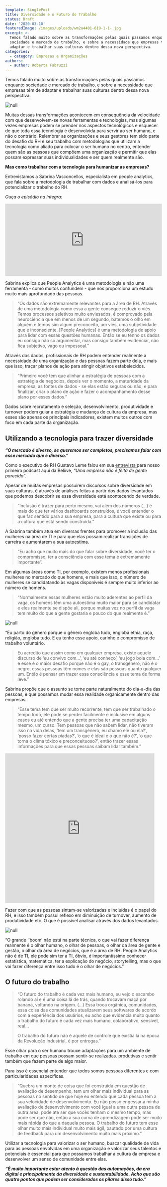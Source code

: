 ```yaml
---
template: SinglePost
title: Diversidade e o Futuro do Trabalho
status: Draft
date: '2020-03-10'
featuredImage: /images/uploads/wm2a4401-619-1-1-.jpg
excerpt: >-
  Temos falado muito sobre as transformações pelas quais passamos enquanto
  sociedade e mercado de trabalho, e sobre a necessidade que empresas têm de
  adaptar e trabalhar suas culturas dentro dessa nova perspectiva.
categories:
  - category: Empresas e Organizações
authors:
  - author: Roberta Fabruzzi
---
```

Temos falado muito sobre as transformações pelas quais passamos enquanto sociedade e mercado de trabalho, e sobre a necessidade que empresas têm de adaptar e trabalhar suas culturas dentro dessa nova perspectiva.

![null](/images/uploads/img_3901-1-304-1-1-.jpg)

Muitas dessas transformações acontecem em consequência da velocidade com que desenvolvem-se novas ferramentas e tecnologias, mas algumas vezes empresas podem se prender nos aspectos tecnológicos e esquecer de que toda essa tecnologia é desenvolvida para servir ao ser humano, e não o contrário. Relembrar as organizações e seus gestores tem sido parte do desafio do RH e seu trabalho com metodologias que utilizam a tecnologia como aliado para colocar o ser humano no centro, entender quem são as pessoas que compõem uma organização e permitir que elas possam expressar suas individualidades e ser quem realmente são. 

**Mas como trabalhar com a tecnologia para humanizar as empresas?**

Entrevistamos a Sabrina Vasconcellos, especialista em people analytics, que fala sobre a metodologia de trabalhar com dados e analisá-los para potencializar o trabalho do RH.

_Ouça o episódio na íntegra:_

<iframe src="https://open.spotify.com/embed-podcast/episode/5fBrm8DIkSqC2OY2Ys5rVd" width="100%" height="232" frameborder="0" allowtransparency="true" allow="encrypted-media"></iframe>

Sabrina explica que People Analytics é uma metodologia e não uma ferramenta - como muitos confundem - que nos proporciona um estudo muito mais aprofundado das pessoas.

> “Os dados são extremamente relevantes para a área de RH. Através de uma metodologia como essa a gente consegue reduzir o viés. Temos processos seletivos muito enviesados, é comprovado pela neurociência que em menos de um segundo, batemos o olho em alguém e temos sim algum preconceito, um viés, uma subjetividade que é inconsciente. \[People Analytics] é uma metodologia de apoio para lidar com essas questões humanas. Então se eu tenho os dados eu consigo não só argumentar, mas consigo também evidenciar, não fica subjetivo, vago ou impessoal.”

Através dos dados, profissionais de RH podem entender realmente a necessidade de uma organização e das pessoas fazem parte dela, e mais que isso, traçar planos de ação para atingir objetivos estabelecidos.

> “Primeiro você tem que alinhar a estratégia de pessoas com a estratégia de negócios, depois ver o momento, a maturidade da empresa, as fontes de dados - se elas estão seguras ou não, e para finalizar, criar o plano de ação e fazer o acompanhamento desse plano por esses dados.”

Dados sobre recrutamento e seleção, desenvolvimento, produtividade e turnover podem guiar a estratégia e mudança de cultura da empresa, mas esses são apenas os principais indicadores, existem muitos outros com foco em cada parte da organização.

## Utilizando a tecnologia para trazer diversidade

**_“O mercado é diverso, se queremos ser completos, precisamos falar com esse mercado que é diverso.”_**

Como o executivo de RH Gustavo Leme falou em sua [entrevista ](https://blog.beliive.com/posts/rh-e-cultura-organizacional/)para nosso primeiro podcast aqui da Beliive, _“Uma empresa não é feita de gente parecida”._

Apesar de muitas empresas possuírem discursos sobre diversidade em suas culturas, é através de análises feitas a partir dos dados levantados que podemos descobrir se essa diversidade está acontecendo de verdade.

> “Inclusão é trazer para perto mesmo, vai além dos números (...) é mais do que ter vários dashboards construídos, é você entender o que faz sentido para a sua empresa, para a cultura que existe ou para a cultura que está sendo construída.”

A Sabrina também atua em diversas frentes para promover a inclusão das mulheres na área de TI e para que elas possam realizar transições de carreira e aumentarem a sua autoestima.

> “Eu acho que muito mais do que falar sobre diversidade, você ter o compromisso, ter a consciência com esse tema é extremamente importante”.

Em algumas áreas como TI, por exemplo, existem menos profissionais mulheres no mercado do que homens, e mais que isso, o número de mulheres se candidatando às vagas disponíveis é sempre muito inferior ao número de homens.

> “Normalmente essas mulheres estão muito aderentes ao perfil da vaga, os homens têm uma autoestima muito maior para se candidatar e eles realmente se dispõe ali, porque muitas vez no perfil da vaga tem muito do que a gente gostaria e pouco do que realmente é.”

![null](/images/uploads/dados-estático-1-.png)

“Eu parto do gênero porque o gênero engloba tudo, engloba etnia, raça, religião, engloba tudo. E eu tenho esse apoio, carinho e compromisso de trabalho voluntário.

> Eu acredito que assim como em qualquer empresa, existe aquele discurso de ‘eu convivo com…’, ‘eu até conheço’, ‘eu jogo bola com…’ e esse é o maior desafio porque não é o gay, o transgênero, não é o negro, essas pessoas têm nomes e elas são pessoas quanto qualquer um. Então é pensar em trazer essa consciência e esse tema de forma leve.”

Sabrina propõe que o assunto se torne parte naturalmente do dia-a-dia das pessoas, e que possamos mudar essa realidade organicamente dentro das empresas.

> “Esse tema tem que ser muito recorrente, tem que ser trabalhado o tempo todo, ele pode se perder facilmente e inclusive em alguns casos eu até entendo que a gente precisa ter uma capacitação mesmo, um curso. Tem pessoas que não sabem lidar, não tiveram isso na vida delas, ‘tem um transgênero, eu chamo ele ou ela?’,  ‘posso fazer certas piadas?’, ‘o que é ideal e o que não é?’, ‘o que torna o clima tóxico e preconceituoso?’, então trazer essas informações para que essas pessoas saibam lidar também.” 

<iframe src="https://giphy.com/embed/l2JhtysmRGeYBg2xG" width="480" height="480" frameBorder="0" class="giphy-embed" allowFullScreen></iframe><p><a href="https://giphy.com/gifs/hero-superhero-feminist-l2JhtysmRGeYBg2xG"></a></p>

Fazer com que as pessoas sintam-se valorizadas e incluídas é o papel do RH, e isso também possui reflexo em diminuição de turnover, aumento de produtividade etc. O que é possível analisar através dos dados levantados.

![null](/images/uploads/wm2a4339-613-1-1-.jpg)

“O grande ‘’boom’ não está na parte técnica, o que vai fazer diferença realmente é o olhar humano, o olhar de pessoas, o olhar da área de gente e gestão, o olhar da área de negócios, que é a área de RH. People Analytics não é de TI, ele pode sim ter a TI, óbvio, é importantíssimo conhecer estatística, matemática, ter a explicação do negócio, storytelling, mas o que vai fazer diferença entre isso tudo é o olhar de negócios.”

## O futuro do trabalho

> “O futuro do trabalho é cada vez mais humano, eu vejo o escambo rolando aí e é uma coisa lá de trás, quando trocavam maçã por banana, voltando na origem. (...) Essa troca orgânica, comunidades, essa coisa das comunidades atualizarem seus softwares de acordo com a experiência dos usuários, eu acho que evidencia muito quanto o trabalho do futuro é cada vez mais humano, colaborativo, sensível, real… 
>
> O trabalho do futuro não é aquele de controle que existia lá na época da Revolução Industrial, é por entregas.”

Esse olhar para o ser humano trouxe adaptações para um ambiente de trabalho em que pessoas possam sentir-se realizadas. produtivas e sentir também que fazem parte de algo maior. 

Para isso é essencial entender que todos somos pessoas diferentes e com particularidades específicas. 

>  “Quebra um monte de coisa que foi construída em questão de avaliação de desempenho, tem um olhar mais individual para as pessoas no sentido de que hoje eu entendo que cada pessoa tem a sua velocidade de desenvolvimento. Eu não posso engessar a minha avaliação de desenvolvimento com você igual a uma outra pessoa de outra área, pode até ser que vocês tenham o mesmo tempo, mas pode ser que não, então a sua curva de aprendizagem pode ser muito mais rápida do que a daquela pessoa. O trabalho do futuro tem esse olhar muito mais individual muito mais ágil, pautado por uma cultura de feedback para um desenvolvimento muito mais próximo.”

Utilizar a tecnologia para valorizar o ser humano, buscar qualidade de vida para as pessoas envolvidas em uma organização e valorizar seus talentos e potenciais é essencial para que possamos trabalhar a cultura da empresa e desenvolver um senso de comunidade entre elas.

_**“É muito importante estar atento à questão das automações, da era digital e principalmente da diversidade e sustentabilidade. Acho que são quatro pontos que podem ser considerados os pilares disso tudo.”**_
